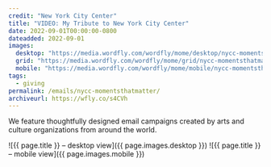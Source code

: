 ```yaml
---
credit: "New York City Center"
title: "VIDEO: My Tribute to New York City Center"
date: 2022-09-01T00:00:00-0800
dateadded: 2022-09-01
images:
  desktop: "https://media.wordfly.com/wordfly/mome/desktop/nycc-momentsthatmatter.jpg"
  grid: "https://media.wordfly.com/wordfly/mome/grid/nycc-momentsthatmatter.jpg"
  mobile: "https://media.wordfly.com/wordfly/mome/mobile/nycc-momentsthatmatter.jpg"
tags:
  - giving
permalink: /emails/nycc-momentsthatmatter/
archiveurl: https://wfly.co/s4CVh
---
```

We feature thoughtfully designed email campaigns created by arts and culture organizations from around the world.

![{{ page.title }} – desktop view]({{ page.images.desktop }})
![{{ page.title }} – mobile view]({{ page.images.mobile }})
